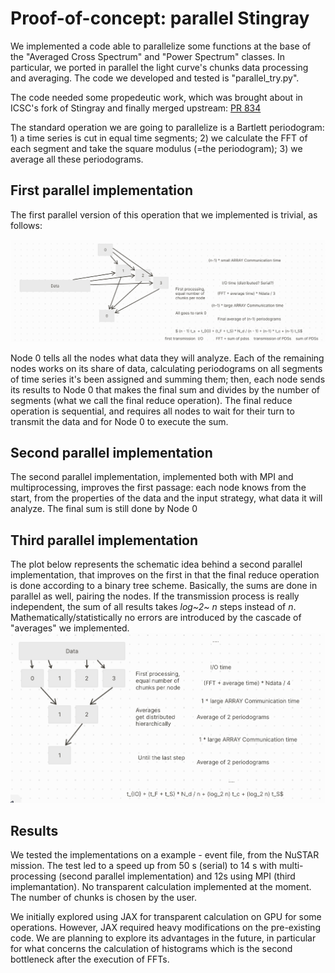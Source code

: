# Proof-of-concept: parallel Stingray

We implemented a code able to parallelize some functions at the base of
the "Averaged Cross Spectrum" and "Power Spectrum" classes. In
particular, we ported in parallel the light curve's chunks data
processing and averaging. The code we developed and tested is
"parallel_try.py".

The code needed some propedeutic work, which was brought about in ICSC's fork 
of Stingray and finally merged upstream: [PR 834 ](https://github.com/StingraySoftware/stingray/pull/834)

The standard operation we are going to parallelize is a Bartlett periodogram: 1) a time series is
cut in equal time segments; 2) we calculate the FFT of each segment and
take the square modulus (=the periodogram); 3) we average all these
periodograms.

## First parallel implementation

The first parallel version of this operation that we implemented is
trivial, as follows:

![Basic parallel](basic_parallel.png)

Node 0 tells all the nodes what data they will analyze. Each of the
remaining nodes works on its share of data, calculating periodograms on
all segments of time series it's been assigned and summing them; then,
each node sends its results to Node 0 that makes the final sum and
divides by the number of segments (what we call the final reduce
operation). The final reduce operation is sequential, and requires all
nodes to wait for their turn to transmit the data and for Node 0 to
execute the sum.

## Second parallel implementation

The second parallel implementation, implemented both with MPI and
multiprocessing, improves the first passage: each node knows from the
start, from the properties of the data and the input strategy, what data
it will analyze. The final sum is still done by Node 0

## Third parallel implementation
The plot below represents the schematic idea behind a second parallel
implementation, that improves on the first in that the final reduce
operation is done according to a binary tree scheme. Basically, the sums
are done in parallel as well, pairing the nodes. If the transmission
process is really independent, the sum of all results takes *log~2~ n*
steps instead of *n*. Mathematically/statistically no errors are
introduced by the cascade of "averages" we implemented.
![Advanced parallel](binary_tree.png)

## Results

We tested the implementations on a example - event file, from the NuSTAR
mission. The test led to a speed up from 50 s (serial) to 14 s with
multi-processing (second parallel implementation) and 12s using MPI
(third implemantation). No transparent calculation implemented at the
moment. The number of chunks is chosen by the user.

We initially explored using JAX for transparent calculation on GPU for
some operations. However, JAX required heavy modifications on the
pre-existing code. We are planning to explore its advantages in the
future, in particular for what concerns the calculation of histograms
which is the second bottleneck after the execution of FFTs.
